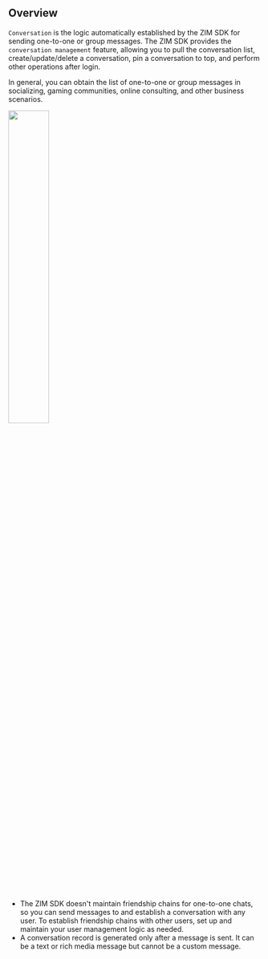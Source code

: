 ## Overview

`Conversation` is the logic automatically established by the ZIM SDK for sending one-to-one or group messages. The ZIM SDK provides the `conversation management` feature, allowing you to pull the conversation list, create/update/delete a conversation, pin a conversation to top, and perform other operations after login.


In general, you can obtain the list of one-to-one or group messages in socializing, gaming communities, online consulting, and other business scenarios.

<img src="/Pics/in_app_chat/Conversation.jpeg" width="40%">

<div class="mk-hint">

- The ZIM SDK doesn't maintain friendship chains for one-to-one chats, so you can send messages to and establish a conversation with any user. To establish friendship chains with other users, set up and maintain your user management logic as needed.
- A conversation record is generated only after a message is sent. It can be a text or rich media message but cannot be a custom message.
</div>







